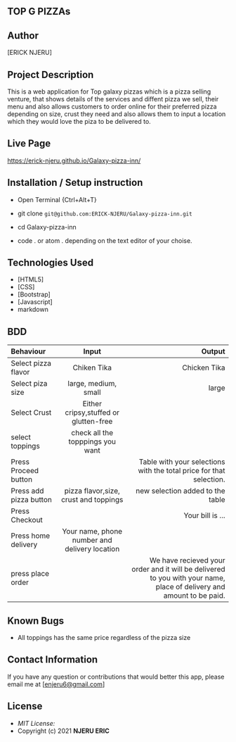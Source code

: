 ## TOP G PIZZAs
## Author

[ERICK NJERU]

## Project Description

This is a web application for Top galaxy pizzas which is a pizza selling venture, that shows details of the services and diffent pizza we sell, their menu and also allows customers to order online for their preferred pizza depending on size, crust they need and also allows them to input a location which they would love the piza to be delivered to. 

## Live Page 
 https://erick-njeru.github.io/Galaxy-pizza-inn/

## Installation / Setup instruction
* Open Terminal {Ctrl+Alt+T}

* git clone ```git@github.com:ERICK-NJERU/Galaxy-pizza-inn.git```

* cd Galaxy-pizza-inn

* code . or atom . depending on the text editor of your choise.

## Technologies Used

* [HTML5]
* [CSS]
* [Bootstrap]
* [Javascript]
* markdown


## BDD
| Behaviour      | Input        | Output       |
| :------------- | :----------: | -----------: |
|  Select pizza flavor  |   Chiken Tika |   Chicken Tika   |
| Select piza size  | large, medium, small |  large  |
| Select Crust   |  Either cripsy,stuffed or glutten-free  |     |
| select toppings  |  check all the topppings you want     |     |
| Press Proceed button |     | Table with your selections with the total price for that selection.|
| Press add pizza button | pizza flavor,size, crust and toppings   | new selection added to the table|
| Press Checkout |     | Your bill is ...  |
| Press home delivery | Your name, phone number and delivery location     |  |
| press place order| | We have recieved your order and it will be delivered to you with your name, place of delivery and amount to be paid.|

## Known Bugs

* All toppings has the same price regardless of the pizza size

## Contact Information 

If you have any question or contributions that would better this app, please email me at [enjeru6@gmail.com]

## License
* *MIT License:*
* Copyright (c) 2021 **NJERU ERIC**

